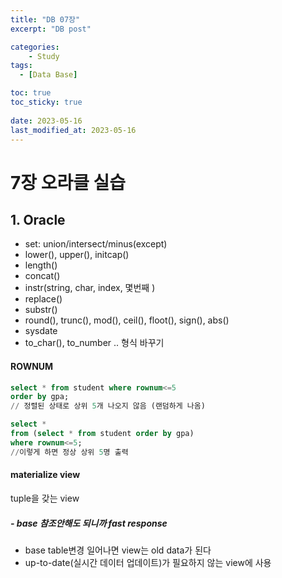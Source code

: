 ```yaml
---
title: "DB 07장"
excerpt: "DB post"

categories:
    - Study
tags:
  - [Data Base]

toc: true
toc_sticky: true
 
date: 2023-05-16
last_modified_at: 2023-05-16
---
```


# 7장 오라클 실습
## 1. Oracle
- set: union/intersect/minus(except)
- lower(), upper(), initcap()
- length()
- concat()
- instr(string, char, index, 몇번째 )
- replace()
- substr()
- round(), trunc(), mod(), ceil(), floot(), sign(), abs()
- sysdate
- to_char(), to_number .. 형식 바꾸기

#### ROWNUM
```sql
select * from student where rownum<=5
order by gpa;
// 정렬된 상태로 상위 5개 나오지 않음 (랜덤하게 나옴)

select *
from (select * from student order by gpa)
where rownum<=5;
//이렇게 하면 정상 상위 5명 출력
```

#### materialize view
tuple을 갖는 view
##### - base 참조안해도 되니까 fast response
- base table변경 일어나면 view는 old data가 된다
- up-to-date(실시간 데이터 업데이트)가 필요하지 않는 view에 사용

